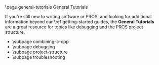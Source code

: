 \page general-tutorials General Tutorials

If you're still new to writing software or PROS, and looking for
additional information beyond our \ref getting-started guides, the **General
Tutorials** are a great resource for topics like debugging and the PROS
project structure.

- \subpage combining-c-cpp
- \subpage debugging
- \subpage project-structure
- \subpage troubleshooting
